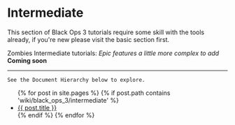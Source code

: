 # Intermediate

This section of Black Ops 3 tutorials require some skill with the tools already, if you're new please visit the basic section first.

Zombies Intermediate tutorials: _Epic features a little more complex to add_
**Coming soon**

---

`See the Document Hierarchy below to explore.`

<ul>
  {% for post in site.pages %}
    {% if post.path contains 'wiki/black_ops_3/intermediate' %}
    <li>
      <a href="{{ post.url | relative_url }}">{{ post.title }}</a>
    </li>
    {% endif %}
  {% endfor %}
</ul>